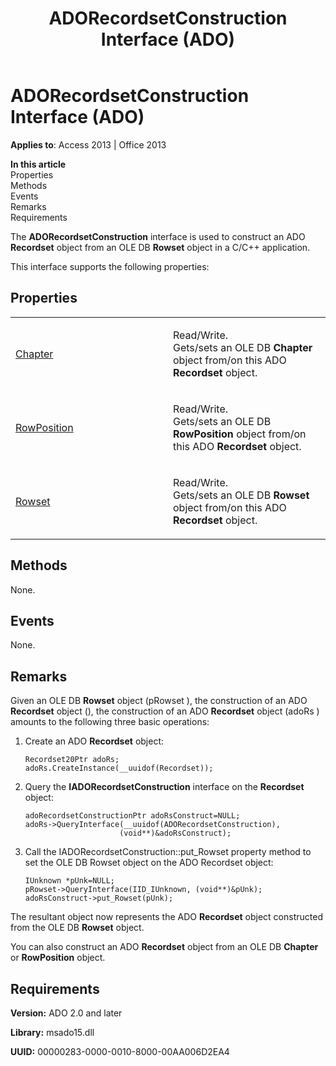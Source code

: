 ﻿---
title: ADORecordsetConstruction Interface (ADO)
TOCTitle: ADORecordsetConstruction Interface (ADO)
ms:assetid: 2b53aa6e-3b6f-a996-3967-534215fd586c
ms:mtpsurl: https://msdn.microsoft.com/library/JJ249060(v=office.15)
ms:contentKeyID: 48543926
ms.date: 09/18/2015
mtps_version: v=office.15
---

# ADORecordsetConstruction Interface (ADO)


**Applies to**: Access 2013 | Office 2013

**In this article**  
Properties  
Methods  
Events  
Remarks  
Requirements  

The **ADORecordsetConstruction** interface is used to construct an ADO **Recordset** object from an OLE DB **Rowset** object in a C/C++ application.

This interface supports the following properties:

## Properties

<table>
<colgroup>
<col style="width: 50%" />
<col style="width: 50%" />
</colgroup>
<tbody>
<tr class="odd">
<td><p><a href="chapter-property-ado.md">Chapter</a></p></td>
<td><p>Read/Write.<br />
Gets/sets an OLE DB <strong>Chapter</strong> object from/on this ADO <strong>Recordset</strong> object.</p></td>
</tr>
<tr class="even">
<td><p><a href="rowposition-property-ado.md">RowPosition</a></p></td>
<td><p>Read/Write.<br />
Gets/sets an OLE DB <strong>RowPosition</strong> object from/on this ADO <strong>Recordset</strong> object.</p></td>
</tr>
<tr class="odd">
<td><p><a href="rowset-property-ado.md">Rowset</a></p></td>
<td><p>Read/Write.<br />
Gets/sets an OLE DB <strong>Rowset</strong> object from/on this ADO <strong>Recordset</strong> object.</p></td>
</tr>
</tbody>
</table>


## Methods

None.

## Events

None.

## Remarks

Given an OLE DB **Rowset** object (pRowset ), the construction of an ADO **Recordset** object (), the construction of an ADO **Recordset** object (adoRs ) amounts to the following three basic operations:

1.  Create an ADO **Recordset** object:
    
        Recordset20Ptr adoRs;
        adoRs.CreateInstance(__uuidof(Recordset));

2.  Query the **IADORecordsetConstruction** interface on the **Recordset** object:
    
        adoRecordsetConstructionPtr adoRsConstruct=NULL;
        adoRs->QueryInterface(__uuidof(ADORecordsetConstruction),
                             (void**)&adoRsConstruct);

3.  Call the IADORecordsetConstruction::put\_Rowset property method to set the OLE DB Rowset object on the ADO Recordset object:
    
        IUnknown *pUnk=NULL;
        pRowset->QueryInterface(IID_IUnknown, (void**)&pUnk);
        adoRsConstruct->put_Rowset(pUnk);

The resultant object now represents the ADO **Recordset** object constructed from the OLE DB **Rowset** object.

You can also construct an ADO **Recordset** object from an OLE DB **Chapter** or **RowPosition** object.

## Requirements

**Version:** ADO 2.0 and later

**Library:** msado15.dll

**UUID:** 00000283-0000-0010-8000-00AA006D2EA4

